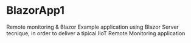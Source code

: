 # BlazorApp1
Remote monitoring  &amp; Blazor
Example application using Blazor Server tecnique, in order to deliver a tipical IIoT Remote Monitoring application
